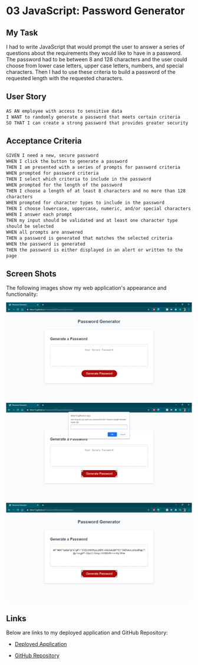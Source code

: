 # 03 JavaScript: Password Generator

## My Task

I had to write JavaScript that would prompt the user to answer a series of questions about the requirements they would like to have in a password. The password had to be between 8 and 128 characters and the user could choose from lower case letters, upper case letters, numbers, and special characters. Then I had to use these criteria to build a password of the requested length with the requested characters.


## User Story

```
AS AN employee with access to sensitive data
I WANT to randomly generate a password that meets certain criteria
SO THAT I can create a strong password that provides greater security
```

## Acceptance Criteria

```
GIVEN I need a new, secure password
WHEN I click the button to generate a password
THEN I am presented with a series of prompts for password criteria
WHEN prompted for password criteria
THEN I select which criteria to include in the password
WHEN prompted for the length of the password
THEN I choose a length of at least 8 characters and no more than 128 characters
WHEN prompted for character types to include in the password
THEN I choose lowercase, uppercase, numeric, and/or special characters
WHEN I answer each prompt
THEN my input should be validated and at least one character type should be selected
WHEN all prompts are answered
THEN a password is generated that matches the selected criteria
WHEN the password is generated
THEN the password is either displayed in an alert or written to the page
```

## Screen Shots

The following images show my web application's appearance and functionality:

![password generator demo 1](./Assets/03-javascript-homework-demo1.png)
![password generator demo 2](./Assets/03-javascript-homework-demo2.png)
![password generator demo 3](./Assets/03-javascript-homework-demo3.png)


## Links

Below are links to my deployed application and GitHub Repository:

* [Deployed Application](https://kthor13.github.io/Homework03PasswordGenerator/)

* [GitHub Repository](https://github.com/kthor13/Homework03PasswordGenerator)
